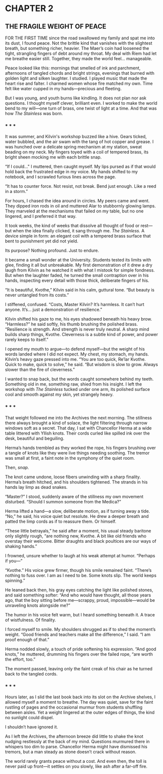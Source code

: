 # CHAPTER 2

## THE FRAGILE WEIGHT OF PEACE  

FOR THE FIRST TIME since the road swallowed my family and spat me into its dust, I found peace. Not the brittle kind that vanishes with the slightest breath, but something richer, heavier. The Maer’s coin had loosened the tight, strangling fingers of debt around my throat. My deal with Riem had let me breathe easier still. Together, they made the world feel... manageable.  

Peace looked like this: mornings that smelled of ink and parchment, afternoons of tangled chords and bright strings, evenings that burned with golden light and silken laughter. I studied. I played music that made the heart rise and falter. I charmed women whose fire matched my own. Time felt like water cupped in my hands—precious and fleeting.  

But I was young, and youth burns like kindling. It does not plan nor ask questions. I thought myself clever, brilliant even. I worked to make the world bend to my will—one turn of brass, one twist of light at a time. And that was how *The Stainless* was born.  

### * * *

It was summer, and Kilvin's workshop buzzed like a hive. Gears ticked, water bubbled, and the air swam with the tang of hot copper and grease. I was hunched over a delicate spring mechanism at my station, sweat beading on my neck. My fingers toyed with a coil of tempered brass, its bright sheen mocking me with each brittle snap.   

“If I could..." I muttered, then caught myself. My lips pursed as if that would hold back the frustrated edge in my voice. My hands shifted to my notebook, and I scrawled furious lines across the page.  

“It has to counter force. Not resist, not break. Bend just enough. Like a reed in a storm.”  

For hours, I chased the idea around in circles. My peers came and went. They dipped iron rods in oil and muttered Alar to stubbornly glowing lamps. They marveled at the mechanisms that failed on my table, but no one lingered, and I preferred it that way.  

It took weeks, the kind of weeks that dissolve all thought of food or rest—but when the idea finally clicked, it sang through me. *The Stainless.* A device simple in form: an elegant coil with a tempered brass surface that bent to punishment yet did not yield.  

Its purpose? Nothing profound. Just to endure.  

It became a small wonder at the University. Students tested its limits with glee, finding it all but unbreakable. My first demonstration of it drew a dry laugh from Kilvin as he watched it with what I mistook for simple fondness. But when the laughter faded, he turned the small contraption over in his hands, inspecting every detail with those thick, deliberate fingers of his.  

“It is beautiful, Kvothe,” Kilvin said in his calm, guttural tone. “But beauty is never untangled from its costs.”  

I stiffened, confused. “Costs, Master Kilvin? It’s harmless. It can’t hurt anyone. It’s... just a demonstration of resilience.”  

Kilvin shifted his gaze to me, his eyes shadowed beneath his heavy brow. “Harmless?” he said softly, his thumb brushing the polished brass. “Resilience is strength. And strength is never truly neutral. A sharp mind builds sharp things, Kvothe. Cleverness is a subtle kind of power, and power rarely keeps to itself.”  

I opened my mouth to argue—to defend myself—but the weight of his words landed where I did not expect. My chest, my stomach, my hands. Kilvin’s heavy gaze pressed into me. “You are too quick, Re’lar Kvothe. Quick to make, quick to solve,” he said. “But wisdom is slow to grow. Always slower than the fire of cleverness.”  

I wanted to snap back, but the words caught somewhere behind my teeth. Something old in me, something raw, shied from his insight. I left the workshop with *The Stainless* tucked under one arm, its polished surface cool and smooth against my skin, yet strangely heavy.  

### * * *

That weight followed me into the Archives the next morning. The stillness there always brought a kind of solace, the light filtering through narrow windows soft as a secret. That day, I sat with Chancellor Herma at a wide table littered with Yllish knots. Their cords curled like spilled ink over the desk, beautiful and beguiling.  

Herma’s hands trembled as they worked the rope, his fingers brushing over a tangle of knots like they were live things needing soothing. The tremor was small at first, a faint note in the symphony of the quiet room.  

Then, *snap*.  

The knot came undone, loose fibers unwinding with a sharp finality. Herma’s breath hitched, and his shoulders tightened. The strands in his hands lay limp as dead snakes.  

“Master?” I stood, suddenly aware of the stillness my own movement disturbed. “Should I summon someone from the Medica?”  

Herma lifted a hand—a slow, deliberate motion, as if turning away a tide. “No,” he said, his voice quiet but resolute. He drew a deeper breath and patted the limp cords as if to reassure them. Or himself.  

“These little betrayals,” he said after a moment, his usual steady baritone only slightly rough, “are nothing new, Kvothe. A bit like old friends who overstay their welcome. Bitter draughts and black poultices are our ways of shaking hands.”  

I frowned, unsure whether to laugh at his weak attempt at humor. “Perhaps if you—”  

“Kvothe.” His voice grew firmer, though his smile remained faint. “There’s nothing to fuss over. I am as I need to be. Some knots slip. The world keeps spinning.”  

He leaned back then, his gray eyes catching the light like polished stones, and said something softer: “And who would have thought, all those years ago, that the boy sitting before me—scrappy, proud, impossible—would be unraveling knots alongside me?”  

The humor in his voice felt warm, but I heard something beneath it. A trace of wistfulness. Of finality.  

I forced myself to smile. My shoulders shrugged as if to shed the moment’s weight. “Good friends and teachers make all the difference,” I said. “I am proof enough of that.”  

Herma nodded slowly, a touch of pride softening his expression. “And good knots,” he muttered, drumming his fingers over the failed rope, “are worth the effort, too.”  

The moment passed, leaving only the faint creak of his chair as he turned back to the tangled cords.  

### * * *

Hours later, as I slid the last book back into its slot on the Archive shelves, I allowed myself a moment to breathe. The day was quiet, save for the faint rustling of pages and the occasional murmur from students shuffling between aisles. Yet a weight lingered at the outer edges of things, the kind no sunlight could dispel.  

I shouldn’t have ignored it.  

As I left the Archives, the afternoon breeze did little to shake the knot nudging restlessly at the back of my mind. Questions murmured there in whispers too dim to parse. Chancellor Herma might have dismissed his tremors, but a man steady as stone doesn’t crack without reason.  

The world rarely grants peace without a cost. And even then, the toll is never paid up front—it settles on you slowly, like ash after a far-off fire. 
